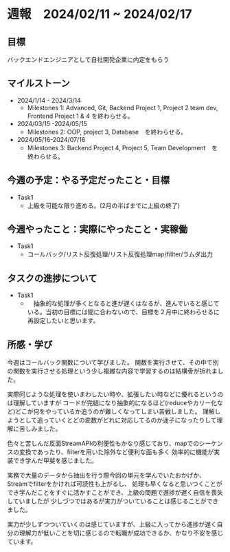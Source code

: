 # 週報　2024/02/11 ~ 2024/02/17
## 目標   
バックエンドエンジニアとして自社開発企業に内定をもらう

## マイルストーン
- 2024/1/14 - 2024/3/14
  - Milestones 1: Advanced, Git, Backend Project 1, Project 2 team dev, Frontend Project 1 & 4 を終わらせる。
- 2024/03/15 -2024/05/15
  - Milestones 2: OOP, project 3, Database　を終わらせる。
- 2024/05/16-2024/07/16
  - Milestones 3: Backend Project 4, Project 5, Team Development　を終わらせる。
   
## 今週の予定：やる予定だったこと・目標
  - Task1
    - 上級を可能な限り進める。(2月の半ばまでに上級の終了) 

## 今週やったこと：実際にやったこと・実稼働
- Task1
  - コールバック/リスト反復処理/リスト反復処理map/fillter/ラムダ出力

## タスクの進捗について
- Task1
  - 　抽象的な処理が多くとなると進が遅くはなるが、進んでいると感じている。当初の目標には間に合わないので、目標を２月中に終わらせるに再設定したいと思います。

## 所感・学び

今週はコールバック関数について学びました。
関数を実行させて、その中で別の関数を実行させる処理という少し複雑な内容で学習するのは結構骨が折れました。

実際同じような処理を使いまわしたい時や、拡張したい時などに優れるというのは理解していますが
コードが完結になり抽象的になるほど(reduceやカリー化など)どこが何をやっているか追うのが難しくなってしまい苦戦しました。
理解しようとして追っていくとどの変数がどれに対応してるのか迷子になったりして理解に苦しみました。

色々と苦しんだ反面StreamAPIの利便性もかなり感じており、mapでのシーケンスの変換であったり、filterを用いた除外など便利な面も多く
効率的に機能が実装でき学んだ甲斐を感じました。

実務で大量のデータから抽出を行う際今回の単元を学んでいたおかげか、Streamでfilterをかければ可読性も上がるし、
処理も早くなると思いつくことができ学んだことをすぐに活かすことができ、上級の問題で進捗が遅く自信を喪失していましたが
少しづつではあるが実力がついていることは感じることができました。

実力が少しずつついていくのは感じていますが、上級に入ってから進捗が遅く自分の理解力が低いことを切に感じるので転職が成功できるか、かなり不安を感じています。
